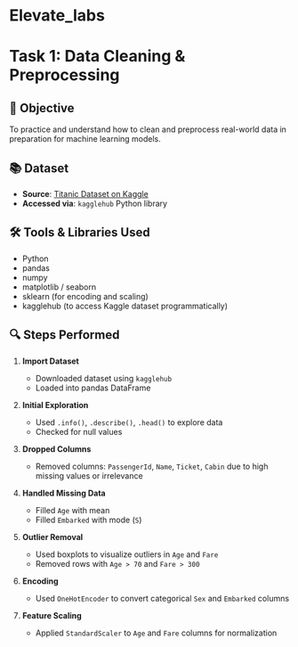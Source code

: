# Elevate_labs

# Task 1: Data Cleaning & Preprocessing

## 🧠 Objective

To practice and understand how to clean and preprocess real-world data in preparation for machine learning models.

## 📚 Dataset

- **Source**: [Titanic Dataset on Kaggle](https://www.kaggle.com/datasets/yasserh/titanic-dataset)
- **Accessed via**: `kagglehub` Python library

## 🛠️ Tools & Libraries Used

- Python
- pandas
- numpy
- matplotlib / seaborn
- sklearn (for encoding and scaling)
- kagglehub (to access Kaggle dataset programmatically)

## 🔍 Steps Performed

1. **Import Dataset**
   - Downloaded dataset using `kagglehub`
   - Loaded into pandas DataFrame

2. **Initial Exploration**
   - Used `.info()`, `.describe()`, `.head()` to explore data
   - Checked for null values

3. **Dropped Columns**
   - Removed columns: `PassengerId`, `Name`, `Ticket`, `Cabin` due to high missing values or irrelevance

4. **Handled Missing Data**
   - Filled `Age` with mean
   - Filled `Embarked` with mode (`S`)

5. **Outlier Removal**
   - Used boxplots to visualize outliers in `Age` and `Fare`
   - Removed rows with `Age > 70` and `Fare > 300`

6. **Encoding**
   - Used `OneHotEncoder` to convert categorical `Sex` and `Embarked` columns
7. **Feature Scaling**
   - Applied `StandardScaler` to `Age` and `Fare` columns for normalization
